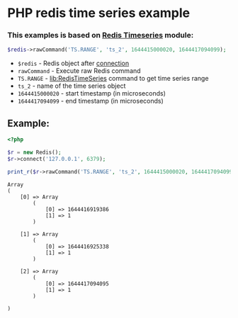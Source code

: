# PHP redis time series example

### This examples is based on [Redis Timeseries](https://onelinerhub.com/redis-timeseries) module:

```php
$redis->rawCommand('TS.RANGE', 'ts_2', 1644415000020, 1644417094099);
```

- `$redis` - Redis object after [connection](/php-redis/how-to-connect-to-redis)
- `rawCommand` - Execute raw Redis command
- `TS.RANGE` - [lib:RedisTimeSeries](https://onelinerhub.com/redis-timeseries/how-to-install-redis-time-series) command to get time series range
- `ts_2` - name of the time series object
- `1644415000020` - start timestamp (in microseconds)
- `1644417094099` - end timestamp (in microseconds)

## Example: 
```php
<?php

$r = new Redis(); 
$r->connect('127.0.0.1', 6379);

print_r($r->rawCommand('TS.RANGE', 'ts_2', 1644415000020, 1644417094099) );
```
```
Array
(
    [0] => Array
        (
            [0] => 1644416919386
            [1] => 1
        )

    [1] => Array
        (
            [0] => 1644416925338
            [1] => 1
        )

    [2] => Array
        (
            [0] => 1644417094095
            [1] => 1
        )

)

```

